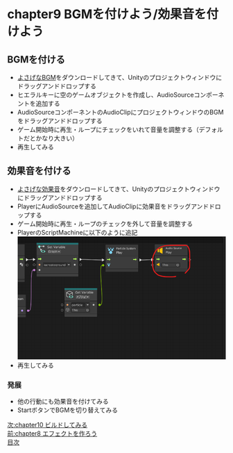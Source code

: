 # chapter9 BGMを付けよう/効果音を付けよう
## BGMを付ける
- [よさげなBGM](https://dova-s.jp/bgm/play4551.html)をダウンロードしてきて、Unityのプロジェクトウィンドウにドラッグアンドドロップする
- ヒエラルキーに空のゲームオブジェクトを作成し、AudioSourceコンポーネントを追加する
- AudioSourceコンポーネントのAudioClipにプロジェクトウィンドウのBGMをドラッグアンドドロップする
- ゲーム開始時に再生・ループにチェックをいれて音量を調整する（デフォルトだとかなり大きい）
- 再生してみる

## 効果音を付ける
- [よさげな効果音](https://soundeffect-lab.info/sound/anime/mp3/papa1.mp3)をダウンロードしてきて、Unityのプロジェクトウィンドウにドラッグアンドドロップする
- PlayerにAudioSourceを追加してAudioClipに効果音をドラッグアンドドロップする
- ゲーム開始時に再生・ループのチェックを外して音量を調整する
- PlayerのScriptMachineに以下のように追記  
![flow1](https://github.com/Naja-Naja/Unity_Handson/blob/main/Handson/flow12.png)
- 再生してみる

### 発展
- 他の行動にも効果音を付けてみる
- StartボタンでBGMを切り替えてみる

[次:chapter10 ビルドしてみる](https://github.com/Naja-Naja/Unity_Handson/blob/main/Handson/chapter10.md)  
[前:chapter8 エフェクトを作ろう](https://github.com/Naja-Naja/Unity_Handson/blob/main/Handson/chapter8.md)   
[目次](https://github.com/Naja-Naja/Unity_Handson) 
